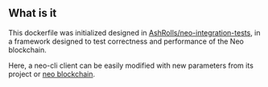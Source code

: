 ## What is it

This dockerfile was initialized designed in [AshRolls/neo-integration-tests](https://github.com/AshRolls/neo-integration-tests), in a framework designed to test correctness and performance of the Neo blockchain.

Here, a neo-cli client can be easily modified with new parameters from its project or [neo blockchain](https://github.com/neo-project/neo/).
